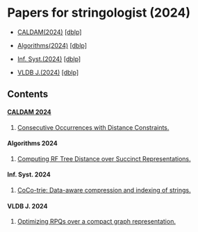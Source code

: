 # Papers for stringologist (2024)
  
- [CALDAM(2024)](#caldam-2024) [[dblp]](https://dblp.org/db/conf/caldam/caldam2024.html)  
  
- [Algorithms(2024)](#algorithms-2024) [[dblp]](https://dblp.org/db/journals/algorithms/algorithms17.html)  
- [Inf. Syst.(2024)](#inf-syst-2024) [[dblp]](https://dblp.org/db/journals/is/is120.html)  
- [VLDB J.(2024)](#vldb-j-2024) [[dblp]](https://dblp.org/db/journals/vldb/vldb33.html)  
  
## Contents
#### [CALDAM 2024](https://dblp.org/db/conf/caldam/caldam2024.html)
  1. [Consecutive Occurrences with Distance Constraints.](https://doi.org/10.1007/978-3-031-52213-0_1)  
  
  
#### Algorithms 2024  
  1. [Computing RF Tree Distance over Succinct Representations.](https://doi.org/10.3390/a17010015)  
  
#### Inf. Syst. 2024  
  1. [CoCo-trie: Data-aware compression and indexing of strings.](https://doi.org/10.1016/j.is.2023.102316)  
  
#### VLDB J. 2024  
  1. [Optimizing RPQs over a compact graph representation.](https://doi.org/10.1007/s00778-023-00811-2)  
  